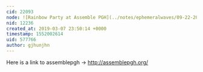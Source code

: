 ```yaml
---
cid: 22093
node: ![Rainbow Party at Assemble PGH](../notes/ephemeralwaves/09-22-2015/rainbow-party-at-assemble-pgh)
nid: 12236
created_at: 2019-03-07 23:50:14 +0000
timestamp: 1552002614
uid: 577766
author: gjhunjhn
---
```


 Here is a link to assemblepgh -> http://assemblepgh.org/